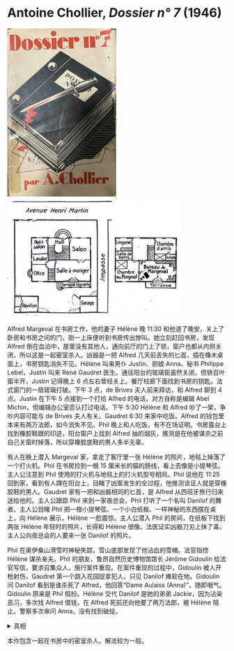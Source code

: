# Antoine Chollier, <i>Dossier n° 7</i> (1946)

<img src=images/1946_cover.jpg width=250/>

<img src=images/1946_map.jpg width=400/>

Alfred Margeval 在书房工作，他的妻子 Hélène 晚 11:30 和他道了晚安，关上了卧房和书房之间的门，刚一上床便听到书房传出惨叫。她立刻赶回书房，发现 Alfred 倒在血泊中，屋里没有其他人，通向前厅的门上了锁，窗户也都从内侧关闭，所以这是一起密室杀人。凶器是一把 Alfred 几天前丢失的匕首，插在橡木桌面上，书房钥匙消失不见。Hélène 叫来男仆 Justin、厨娘 Anna、秘书 Philippe Lebel，Justin 叫来 René Gaudret 医生。通往阳台的玻璃窗虽然关闭，但铁百叶窗半开，Justin 记得晚上 6 点左右曾经关上。餐厅柱廊下面找到书房的钥匙，法式窗门的一扇玻璃打破。下午 3 点，de Brives 夫人前来拜访，和 Alfred 聊到 4 点。Justin 在下午 5 点接到一个打给 Alfred 的电话，对方自称是编辑 Abel Michin，但编辑办公室否认打过电话。下午 5:30 Hélène 和 Alfred 吵了一架，争吵内容可能与 de Brives 夫人有关。Gaudret 6:30 来家中吃饭。Alfred 的钱包里本来有两万法郎，如今消失不见。Phil 晚上和人吃饭，有不在场证明。书房露台上找到橡胶鞋跟的印迹，阳台窗户上找到 Alfred 抽的烟灰，推测是在他被谋杀之前自己关窗时掉落，所以穿橡胶底鞋的男人多半无辜。

有人在晚上潜入 Margeval 家，拿走了客厅里一张 Hélène 的照片，地毯上掉落了一个打火机。Phil 在书房捡到一根 15 厘米长的猫的肠线，看上去像是小提琴弦。主人公注意到 Phil 使用的打火机与地毯上的打火机型号相同。Phil 说他在 11:25 回到家，看到有人蹲在阳台上，目睹了凶案发生的全过程，他推测该证人就是穿橡胶鞋的男人。Gaudret 家有一把和凶器相同的匕首，是 Alfred 从西班牙旅行归来送给他的。主人公跟踪 Phil 来到一家夜总会，Phil 打听了一个名叫 Danilof 的舞者。主人公目睹 Phil 把一根小提琴弦、一个小白纸板、一样神秘的东西摆在桌上，向 Hélène 展示，Hélène 一脸震惊。主人公潜入 Phil 的房间，在纸板下找到两张 Hélène 年轻时的照片，长得和 Hélène 很像。法医证实凶器刀刃上抹了毒。主人公向夜总会的人要来一张 Danilof 的照片。

Phil 在奥伊桑山滑雪时神秘失踪，雪山底部发现了他沾血的雪帽。法官指控 Hélène 谋杀亲夫。Phil 的朋友，鲁昂自然历史博物馆馆长 Jérôme Gidoulin 给法官写信，要求召集众人，施行案件重现。在案件重现的过程中，Gidoulin 被人开枪射伤，Gaudret 第一个跳入花园捉拿犯人，只见 Danilof 瘫软在地。Gidoulin 问 Danilof 看到是谁杀死了 Alfred，他回答“Dame Aulaiss (Anna)”，随即咽气。Gidoulin 原来是 Phil 假扮。Hélène 交代 Danilof 是她的弟弟 Jackie，因为沾染恶习，多次找 Alfred 借钱，在 Alfred 死前还向他要了两万法郎，被 Hélène 阻止。警察多次审问 Anna，没有找到破绽。

<details><summary>真相</summary>
凶手是 Gaudret，动机是暗恋 Hélène。Gaudret 在书房的柜子里安装了一个“双重触发”装置，一旦钟表时间到达 11:30 并且小柜门打开，就会由猫肠射出匕首。他把书房门和柜门用线连接，Hélène 关上房门时小柜门被拉开，装置触发，射出匕首，将 Danilof 刺死。Gaudret 赶到现场后回收装置（伏线：他用拐杖的象牙尖去除胶布）。

Hélène 的母亲曾和 Gaudret 有过一段情史，生下了 Danilof。穿橡胶鞋的人是 Danilof，他目睹了 Gaudret 的罪行。Gaudret 为了避免被 Danilof 揭发，让他的司机 Fernand 打死 Danilof，但 Fernand 不慎打中 Phil。Gaudret 跳入花园给 Danilof 注射了一针毒药，他不知道 Danilof 其实是自己的儿子。Phil 调查 Danilof 和 Hélène 的照片，不慎把打火机掉在地毯上。Danilof 的临终留言是“Damoclès”（达摩克利斯之剑，传说中用马鬃悬挂的利剑），而不是“Dame Aulaiss”。
</details>

本作包含一起在书房中的密室杀人，解法较为一般。
